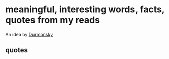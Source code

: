 # meaningful, interesting words, facts, quotes from my reads 

An idea by [Durmonsky](https://durmonski.com/)

## quotes


